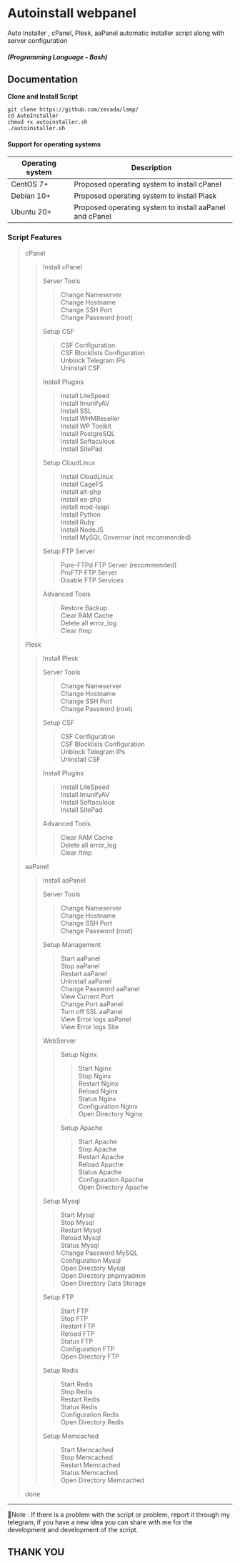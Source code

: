 # Autoinstall webpanel
Auto Installer , cPanel, Plesk, aaPanel automatic installer script along with server configuration
##### (Programming Language - Bash)



## Documentation
**Clone and Install Script**
```
git clone https://github.com/zecada/lamp/
cd AutoInstaller
chmod +x autoinstaller.sh
./autoinstaller.sh
```

#### Support for operating systems
| Operating system | Description |
| --- | --- |
| CentOS 7+ | Proposed operating system to install cPanel |
| Debian 10+ | Proposed operating system to install Plask |
| Ubuntu 20+ | Proposed operating system to install aaPanel and cPanel |


### Script Features 
> cPanel
> > Install cPanel
> > 
> > Server Tools
> > > Change Nameserver \
> > > Change Hostname \
> > > Change SSH Port \
> > > Change Password (root)
> >
> > Setup CSF
> > > CSF Configuration \
> > > CSF Blocklists Configuration \
> > > Unblock Telegram IPs \
> > > Uninstall CSF
> >
> > Install Plugins
> > > Install LiteSpeed \
> > > Install ImunifyAV \
> > > Install SSL \
> > > Install WHMReseller \
> > > Install WP Toolkit \
> > > Install PostgreSQL \
> > > Install Softaculous \
> > > Install SitePad
> >
> > Setup CloudLinux
> > > Install CloudLinux \
> > > Install CageFS \
> > > Install alt-php \
> > > Install ea-php \
> > > install mod-lsapi \
> > > Install Python \
> > > Install Ruby \
> > > Install NodeJS \
> > > Install MySQL Governor (not recommended)
> >
> > Setup FTP Server
> > > Pure-FTPd FTP Server (recommended) \
> > > ProFTP FTP Server \
> > > Disable FTP Services
> >
> > Advanced Tools
> > > Restore Backup \
> > > Clear RAM Cache \
> > > Delete all error_log \
> > > Clear /tmp
> >
> Plesk
> > Install Plesk
> > 
> > Server Tools
> > > Change Nameserver \
> > > Change Hostname \
> > > Change SSH Port \
> > > Change Password (root)
> >
> > Setup CSF
> > > CSF Configuration \
> > > CSF Blocklists Configuration \
> > > Unblock Telegram IPs \
> > > Uninstall CSF
> >
> > Install Plugins
> > > Install LiteSpeed \
> > > Install ImunifyAV \
> > > Install Softaculous \
> > > Install SitePad
> >
> > Advanced Tools
> > > Clear RAM Cache \
> > > Delete all error_log \
> > > Clear /tmp
> >
> aaPanel
> > Install aaPanel
> > 
> > Server Tools
> > > Change Nameserver \
> > > Change Hostname \
> > > Change SSH Port \
> > > Change Password (root)
> >
> > Setup Management
> > > Start aaPanel \
> > > Stop aaPanel \
> > > Restart aaPanel \
> > > Uninstall aaPanel \
> > > Change Password aaPanel \
> > > View Current Port \
> > > Change Port aaPanel \
> > > Turn off SSL aaPanel \
> > > View Error logs aaPanel \
> > > View Error logs Site
> >
> > WebServer
> > > Setup Nginx
> > > > Start Nginx \
> > > > Stop Nginx \
> > > > Restart Nginx \
> > > > Reload Nginx \
> > > > Status Nginx \
> > > > Configuration Nginx \
> > > > Open Directory Nginx
> > > > 
> > > Setup Apache
> > > > Start Apache \
> > > > Stop Apache \
> > > > Restart Apache \
> > > > Reload Apache \
> > > > Status Apache \
> > > > Configuration Apache \
> > > > Open Directory Apache
> >
> > Setup Mysql
> > > Start Mysql \
> > > Stop Mysql \
> > > Restart Mysql \
> > > Reload Mysql \
> > > Status Mysql \
> > > Change Password MySQL \
> > > Configuration Mysql \
> > > Open Directory Mysql \
> > > Open Directory phpmyadmin \
> > > Open Directory Data Storage
> >
> > Setup FTP
> > > Start FTP \
> > > Stop FTP \
> > > Restart FTP \
> > > Reload FTP \
> > > Status FTP \
> > > Configuration FTP \
> > > Open Directory FTP
> >
> > Setup Redis
> > > Start Redis \
> > > Stop Redis \
> > > Restart Redis \
> > > Status Redis \
> > > Configuration Redis \
> > > Open Directory Redis
> > > 
> > Setup Memcached
> > > Start Memcached \
> > > Stop Memcached \
> > > Restart Memcached \
> > > Status Memcached \
> > > Open Directory Memcached
> > >
> >
> done

****

📝Note : If there is a problem with the script or problem, report it through my telegram, if you have a new idea you can share with me for the development and development of the script.

## THANK YOU 
